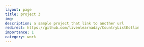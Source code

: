 ```yaml
---
layout: page
title: project 3
img:
description: a sample project that link to another url
redirect: https://github.com/livenlearnaday/CountryListKotlin
importance: 1
category: work
---
```

